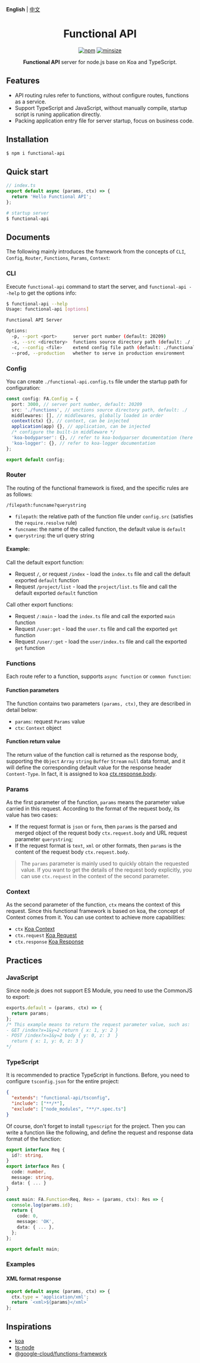 **English** | [中文](./README.CN.md)

<h1 align="center">Functional API</h1>

<p align="center">
  <a href="https://www.npmjs.com/package/functional-api"><img alt="npm" src="https://img.shields.io/npm/v/functional-api.svg?style=flat-square"></a>
  <a href="https://github.com/mcc108/functional-api"><img alt="minsize" src="https://img.shields.io/bundlephobia/min/functional-api?label=functional-api&style=flat-square"></a>
</p>

<p align="center">
  <strong>Functional API</strong> server for node.js base on Koa and TypeScript.</a>
</p>

## Features

- API routing rules refer to functions, without configure routes, functions as a service.
- Support TypeScript and JavaScript, without manually compile, startup script is runing application directly.
- Packing application entry file for server startup, focus on business code.

## Installation

```bash
$ npm i functional-api
```

## Quick start

```js
// index.ts
export default async (params, ctx) => {
  return 'Hello Functional API';
};
```

```bash
# startup server
$ functional-api
```

## Documents

The following mainly introduces the framework from the concepts of `CLI`, `Config`, `Router`, `Functions`, `Params`, `Context`:

### CLI

Execute `functional-api` command to start the server, and `functional-api --help` to get the options info:

```bash
$ functional-api --help
Usage: functional-api [options]

Functional API Server

Options:
  -p, --port <port>      server port number (default: 20209)
  -s, --src <directory>  functions source directory path (default: ./ [the cwd path])
  -c, --config <file>    extend config file path (default: ./functional-api.config.ts [may not be provided])
  --prod, --production   whether to serve in production environment
```

### Config

You can create `./functional-api.config.ts` file under the startup path for configuration:

```ts
const config: FA.Config = {
  port: 3000, // server port number, default: 20209
  src: './functions', // unctions source directory path, default: ./
  middlewares: [], // middlewares, globally loaded in order
  context(ctx) {}, // context, can be injected
  application(app) {}, // application, can be injected
  /* configure the built-in middleware */
  'koa-bodyparser': {}, // refer to koa-bodyparser documentation (here all `enableTypes` are turned on by default)
  'koa-logger': {}, // refer to koa-logger documentation
};

export default config;
```

### Router

The routing of the functional framework is fixed, and the specific rules are as follows:

```
/filepath:funcname?querystring
```

- `filepath`: the relative path of the function file under `config.src` (satisfies the `require.resolve` rule)
- `funcname`: the name of the called function, the default value is `default`
- `querystring`: the url query string

#### Example:

Call the default export function:
- Request `/`, or request `/index` - load the `index.ts` file and call the default exported `default` function
- Request `/project/list` - load the `project/list.ts` file and call the default exported `default` function

Call other export functions:
- Request `/:main` - load the `index.ts` file and call the exported `main` function
- Request `/user:get` - load the `user.ts` file and call the exported `get` function
- Request `/user/:get` - load the `user/index.ts` file and call the exported `get` function

### Functions

Each route refer to a function, supports `async function` or `common function`:

#### Function parameters

The function contains two parameters `(params, ctx)`, they are described in detail below:
- `params`: request `Params` value
- `ctx`: `Context` object

#### Function return value

The return value of the function call is returned as the response body, supporting the `Object` `Array` `string` `Buffer` `Stream` `null` data format, and it will define the corresponding default value for the response header `Content-Type`. In fact, it is assigned to koa [ctx.response.body](https://koajs.com/#response-body).

### Params

As the first parameter of the function, `params` means the parameter value carried in this request. According to the format of the request body, its value has two cases:

- If the request format is `json` or `form`, then `params` is the parsed and merged object of the request body `ctx.request.body` and URL request parameter `querystring`;
- If the request format is `text`, `xml` or other formats, then `params` is the content of the request body `ctx.request.body`.

> The `params` parameter is mainly used to quickly obtain the requested value. If you want to get the details of the request body explicitly, you can use `ctx.request` in the context of the second parameter.

### Context

As the second parameter of the function, `ctx` means the context of this request. Since this functional framework is based on koa, the concept of Context comes from it. You can use context to achieve more capabilities:

- `ctx` [Koa Context](https://koajs.com/#context)
- `ctx.request` [Koa Request](https://koajs.com/#request)
- `ctx.response` [Koa Response](https://koajs.com/#response)

## Practices

### JavaScript

Since node.js does not support ES Module, you need to use the CommonJS to export:

```js
exports.default = (params, ctx) => {
  return params;
};
/* This example means to return the request parameter value, such as:
- GET /index?x=1&y=2 return { x: 1, y: 2 }
- POST /index?x=1&y=2 body { y: 0, z: 3  }
  return { x: 1, y: 0, z: 3 }
*/
```

### TypeScript

It is recommended to practice TypeScript in functions. Before, you need to configure `tsconfig.json` for the entire project:

```json
{
  "extends": "functional-api/tsconfig",
  "include": ["**/*"],
  "exclude": ["node_modules", "**/*.spec.ts"]
}
```

Of course, don't forget to install `typescript` for the project. Then you can write a function like the following, and define the request and response data format of the function:

```ts
export interface Req {
  id?: string,
}
export interface Res {
  code: number,
  message: string,
  data: { ... }
}

const main: FA.Function<Req, Res> = (params, ctx): Res => {
  console.log(params.id);
  return {
    code: 0,
    message: 'OK',
    data: { ... },
  };
};

export default main;
```

### Examples

#### XML format response

```ts
export default async (params, ctx) => {
  ctx.type = 'application/xml';
  return `<xml>${params}</xml>`
};
```


## Inspirations

- [koa](https://github.com/koajs/koa)
- [ts-node](https://github.com/TypeStrong/ts-node)
- [@google-cloud/functions-framework](https://github.com/GoogleCloudPlatform/functions-framework-nodejs)
